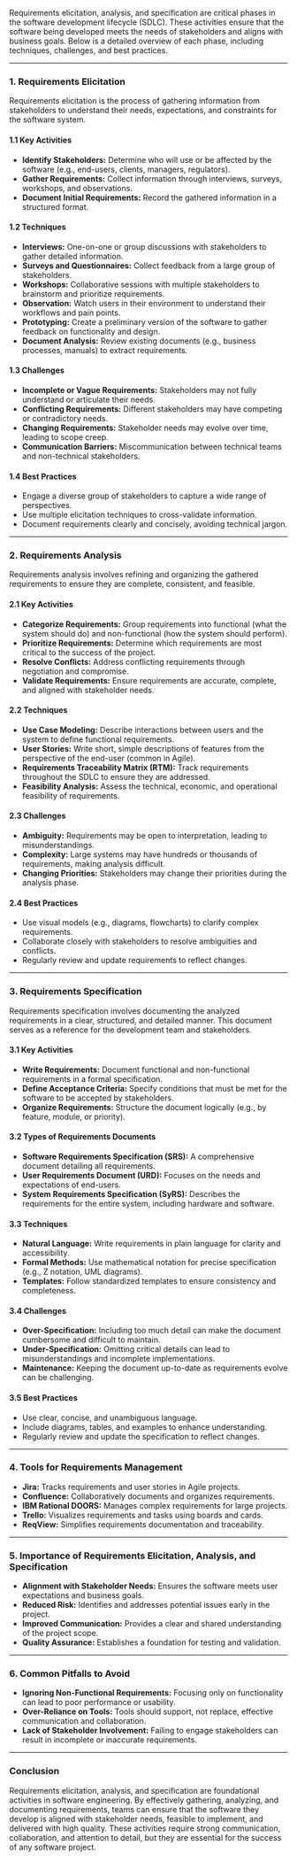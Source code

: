 Requirements elicitation, analysis, and specification are critical phases in the software development lifecycle (SDLC). These activities ensure that the software being developed meets the needs of stakeholders and aligns with business goals. Below is a detailed overview of each phase, including techniques, challenges, and best practices.

---

### **1. Requirements Elicitation**
Requirements elicitation is the process of gathering information from stakeholders to understand their needs, expectations, and constraints for the software system.

#### **1.1 Key Activities**
- **Identify Stakeholders:** Determine who will use or be affected by the software (e.g., end-users, clients, managers, regulators).
- **Gather Requirements:** Collect information through interviews, surveys, workshops, and observations.
- **Document Initial Requirements:** Record the gathered information in a structured format.

#### **1.2 Techniques**
- **Interviews:** One-on-one or group discussions with stakeholders to gather detailed information.
- **Surveys and Questionnaires:** Collect feedback from a large group of stakeholders.
- **Workshops:** Collaborative sessions with multiple stakeholders to brainstorm and prioritize requirements.
- **Observation:** Watch users in their environment to understand their workflows and pain points.
- **Prototyping:** Create a preliminary version of the software to gather feedback on functionality and design.
- **Document Analysis:** Review existing documents (e.g., business processes, manuals) to extract requirements.

#### **1.3 Challenges**
- **Incomplete or Vague Requirements:** Stakeholders may not fully understand or articulate their needs.
- **Conflicting Requirements:** Different stakeholders may have competing or contradictory needs.
- **Changing Requirements:** Stakeholder needs may evolve over time, leading to scope creep.
- **Communication Barriers:** Miscommunication between technical teams and non-technical stakeholders.

#### **1.4 Best Practices**
- Engage a diverse group of stakeholders to capture a wide range of perspectives.
- Use multiple elicitation techniques to cross-validate information.
- Document requirements clearly and concisely, avoiding technical jargon.

---

### **2. Requirements Analysis**
Requirements analysis involves refining and organizing the gathered requirements to ensure they are complete, consistent, and feasible.

#### **2.1 Key Activities**
- **Categorize Requirements:** Group requirements into functional (what the system should do) and non-functional (how the system should perform).
- **Prioritize Requirements:** Determine which requirements are most critical to the success of the project.
- **Resolve Conflicts:** Address conflicting requirements through negotiation and compromise.
- **Validate Requirements:** Ensure requirements are accurate, complete, and aligned with stakeholder needs.

#### **2.2 Techniques**
- **Use Case Modeling:** Describe interactions between users and the system to define functional requirements.
- **User Stories:** Write short, simple descriptions of features from the perspective of the end-user (common in Agile).
- **Requirements Traceability Matrix (RTM):** Track requirements throughout the SDLC to ensure they are addressed.
- **Feasibility Analysis:** Assess the technical, economic, and operational feasibility of requirements.

#### **2.3 Challenges**
- **Ambiguity:** Requirements may be open to interpretation, leading to misunderstandings.
- **Complexity:** Large systems may have hundreds or thousands of requirements, making analysis difficult.
- **Changing Priorities:** Stakeholders may change their priorities during the analysis phase.

#### **2.4 Best Practices**
- Use visual models (e.g., diagrams, flowcharts) to clarify complex requirements.
- Collaborate closely with stakeholders to resolve ambiguities and conflicts.
- Regularly review and update requirements to reflect changes.

---

### **3. Requirements Specification**
Requirements specification involves documenting the analyzed requirements in a clear, structured, and detailed manner. This document serves as a reference for the development team and stakeholders.

#### **3.1 Key Activities**
- **Write Requirements:** Document functional and non-functional requirements in a formal specification.
- **Define Acceptance Criteria:** Specify conditions that must be met for the software to be accepted by stakeholders.
- **Organize Requirements:** Structure the document logically (e.g., by feature, module, or priority).

#### **3.2 Types of Requirements Documents**
- **Software Requirements Specification (SRS):** A comprehensive document detailing all requirements.
- **User Requirements Document (URD):** Focuses on the needs and expectations of end-users.
- **System Requirements Specification (SyRS):** Describes the requirements for the entire system, including hardware and software.

#### **3.3 Techniques**
- **Natural Language:** Write requirements in plain language for clarity and accessibility.
- **Formal Methods:** Use mathematical notation for precise specification (e.g., Z notation, UML diagrams).
- **Templates:** Follow standardized templates to ensure consistency and completeness.

#### **3.4 Challenges**
- **Over-Specification:** Including too much detail can make the document cumbersome and difficult to maintain.
- **Under-Specification:** Omitting critical details can lead to misunderstandings and incomplete implementations.
- **Maintenance:** Keeping the document up-to-date as requirements evolve can be challenging.

#### **3.5 Best Practices**
- Use clear, concise, and unambiguous language.
- Include diagrams, tables, and examples to enhance understanding.
- Regularly review and update the specification to reflect changes.

---

### **4. Tools for Requirements Management**
- **Jira:** Tracks requirements and user stories in Agile projects.
- **Confluence:** Collaboratively documents and organizes requirements.
- **IBM Rational DOORS:** Manages complex requirements for large projects.
- **Trello:** Visualizes requirements and tasks using boards and cards.
- **ReqView:** Simplifies requirements documentation and traceability.

---

### **5. Importance of Requirements Elicitation, Analysis, and Specification**
- **Alignment with Stakeholder Needs:** Ensures the software meets user expectations and business goals.
- **Reduced Risk:** Identifies and addresses potential issues early in the project.
- **Improved Communication:** Provides a clear and shared understanding of the project scope.
- **Quality Assurance:** Establishes a foundation for testing and validation.

---

### **6. Common Pitfalls to Avoid**
- **Ignoring Non-Functional Requirements:** Focusing only on functionality can lead to poor performance or usability.
- **Over-Reliance on Tools:** Tools should support, not replace, effective communication and collaboration.
- **Lack of Stakeholder Involvement:** Failing to engage stakeholders can result in incomplete or inaccurate requirements.

---

### **Conclusion**
Requirements elicitation, analysis, and specification are foundational activities in software engineering. By effectively gathering, analyzing, and documenting requirements, teams can ensure that the software they develop is aligned with stakeholder needs, feasible to implement, and delivered with high quality. These activities require strong communication, collaboration, and attention to detail, but they are essential for the success of any software project.
